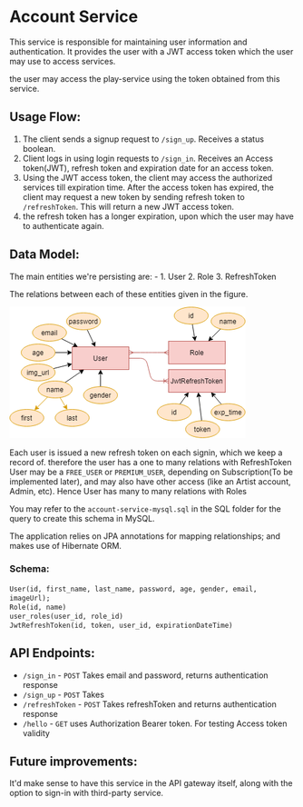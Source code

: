 # Account Service

This service is responsible for maintaining user information and authentication. It provides the user with a JWT access token which the user may use to access services.

the user may access the play-service using the token obtained from this service.

## Usage Flow:

1. The client sends a signup request to `/sign_up`. Receives a status boolean.
2. Client logs in using login requests to `/sign_in`. Receives an Access token(JWT), refresh token and expiration date for an access token.
3. Using the JWT access token, the client may access the authorized services till expiration time. After the access token has expired, the client may request a new token by sending refresh token to `/refreshToken`. This will return a new JWT access token.
4. the refresh token has a longer expiration, upon which the user may have to authenticate again.


## Data Model:

The main entities we're persisting are: -
	1. User
	2. Role
	3. RefreshToken

The relations between each of these entities given in the figure.

![alt text](https://github.com/safeer2978/Sunno-backend/blob/master/Diagrams/account-service-datamodel.png)

Each user is issued a new refresh token on each signin, which we keep a record of. therefore the user has a one to many relations with RefreshToken
User may be a `FREE_USER` or `PREMIUM_USER`, depending on Subscription(To be implemented later), and may also have other access (like an Artist account, Admin, etc). Hence User has many to many relations with Roles

You may refer to the `account-service-mysql.sql` in the SQL folder for the query to create this schema in MySQL.


The application relies on JPA annotations for mapping relationships; and makes use of Hibernate ORM.

### Schema:

	User(id, first_name, last_name, password, age, gender, email, imageUrl);
	Role(id, name)
	user_roles(user_id, role_id)
	JwtRefreshToken(id, token, user_id, expirationDateTime)


## API Endpoints:

* `/sign_in` 		- `POST` Takes email and password, returns authentication response
* `/sign_up` 		- `POST` Takes
* `/refreshToken`	- `POST` Takes refreshToken and returns authentication response
* `/hello`	 		- `GET` uses Authorization Bearer token. For testing Access token validity

## Future improvements:

It'd make sense to have this service in the API gateway itself, along with the option to sign-in with third-party service.